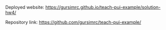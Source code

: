 Deployed website: https://gursimrc.github.io/teach-pui-example/solution-hw4/

Repository link:  https://github.com/gursimrc/teach-pui-example/
